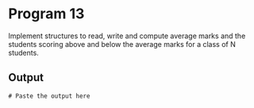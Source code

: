 # Program 13

Implement structures to read, write and compute average marks and the students scoring above and below the average marks for a class of N students.

## Output

```shell
# Paste the output here
```
